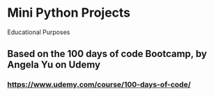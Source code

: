 # Mini Python Projects
Educational Purposes

## Based on the 100 days of code Bootcamp, by Angela Yu on Udemy
### https://www.udemy.com/course/100-days-of-code/

